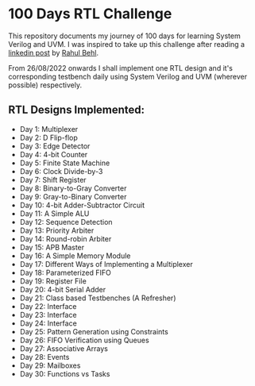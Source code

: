 # 100 Days RTL Challenge

This repository documents my journey of 100 days for learning System Verilog and UVM. I was inspired to take up this challenge after reading a [linkedin post](https://www.linkedin.com/posts/raulbehl_100daysofrtl-100daysofrtl-verilog-activity-6941643220841828352-oBlD/?utm_source=linkedin_share&utm_medium=member_desktop_web) by [Rahul Behl](https://github.com/raulbehl/100DaysOfRTL).

From 26/08/2022 onwards I shall implement one RTL design and it's corresponding testbench daily using System Verilog and UVM (wherever possible) respectively.

## RTL Designs Implemented:
* Day 1: Multiplexer
* Day 2: D Flip-flop
* Day 3: Edge Detector
* Day 4: 4-bit Counter
* Day 5: Finite State Machine
* Day 6: Clock Divide-by-3
* Day 7: Shift Register
* Day 8: Binary-to-Gray Converter
* Day 9: Gray-to-Binary Converter
* Day 10: 4-bit Adder-Subtractor Circuit
* Day 11: A Simple ALU
* Day 12: Sequence Detection
* Day 13: Priority Arbiter
* Day 14: Round-robin Arbiter
* Day 15: APB Master
* Day 16: A Simple Memory Module
* Day 17: Different Ways of Implementing a Multiplexer
* Day 18: Parameterized FIFO
* Day 19: Register File
* Day 20: 4-bit Serial Adder
* Day 21: Class based Testbenches (A Refresher)
* Day 22: Interface
* Day 23: Interface
* Day 24: Interface
* Day 25: Pattern Generation using Constraints
* Day 26: FIFO Verification using Queues
* Day 27: Associative Arrays
* Day 28: Events
* Day 29: Mailboxes
* Day 30: Functions vs Tasks



